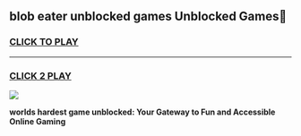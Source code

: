 
## blob eater unblocked games Unblocked Games👋
<h3>
<a href="https://premium.freeplayer.one?title=blob_eater_unblocked_games&ref=16F">CLICK TO PLAY</a></h3>
<hr>

<h3>
<a href="https://premium.freeplayer.one?title=blob_eater_unblocked_games&ref=16F">CLICK 2 PLAY</a>
  
</h3>

<a href="https://premium.freeplayer.one?title=blob_eater_unblocked_games&ref=16F/"><img src="https://clearcache.store/games.png"></a>


**worlds hardest game unblocked: Your Gateway to Fun and Accessible Online Gaming**
